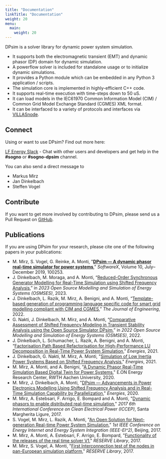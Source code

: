 ```yaml
---
title: "Documentation"
linkTitle: "Documentation"
weight: 20
menu:
  main:
    weight: 20
---
```


DPsim is a solver library for dynamic power system simulation.

- It supports both the electromagnetic transient (EMT) and dynamic phasor (DP) domain for dynamic simulation.
- A powerflow solver is included for standalone usage or to initialize dynamic simulations.
- It provides a Python module which can be embedded in any Python 3 application / scripts.
- The simulation core is implemented in highly-efficient C++ code.
- It supports real-time execution with time-steps down to 50 uS.
- It can load models in the IEC61970 Common Information Model (CIM) / Common Grid Model Exchange Standard (CGMES) XML format.
- It can be interfaced to a variety of protocols and interfaces via [VILLASnode](https://fein-aachen.org/projects/villas-node/).


## Connect

Using or want to use DPsim? Find out more here:

[LF Energy Slack](https://slack.lfenergy.org/) - Chat with other users and developers and get help in the **#sogno** or **#sogno-dpsim** channel.

You can also send a direct message to
- Markus Mirz
- Jan Dinkelbach
- Steffen Vogel


## Contribute

If you want to get more involved by contributing to DPsim, please send us a Pull Request on [GitHub](https://github.com/sogno-platform/dpsim).


## Publications

If you are using DPsim for your research, please cite one of the following papers in your publications:

- M. Mirz, S. Vogel, G. Reinke, A. Monti, "[**DPsim — A dynamic phasor real-time simulator for power systems**](https://www.sciencedirect.com/science/article/pii/S2352711018302760)," _SoftwareX_, Volume 10, July–December 2019, 100253.
- J. Dinkelbach, M. Moraga, and A. Monti, “[Reduced-Order Synchronous Generator Modelling for Real-Time Simulation using Shifted Frequency Analysis](https://ieeexplore.ieee.org/document/10089718),” in _2023 Open Source Modelling and Simulation of Energy Systems (OSMSES)_, 2023.
- J. Dinkelbach, L. Razik, M. Mirz, A. Benigni, and A. Monti, “[Template-based generation of programming language specific code for smart grid modelling compliant with CIM and CGMES](https://onlinelibrary.wiley.com/doi/abs/10.1049/tje2.12208),” _The Journal of Engineering_, 2022.
- G. Nakti, J. Dinkelbach, M. Mirz, and A. Monti, “[Comparative Assessment of Shifted Frequency Modeling in Transient Stability Analysis using the Open Source Simulator DPsim](https://ieeexplore.ieee.org/document/9769135),” in _2022 Open Source Modelling and Simulation of Energy Systems (OSMSES)_, 2022.
- J. Dinkelbach, L. Schumacher, L. Razik, A. Benigni, and A. Monti, “[Factorisation Path Based Refactorisation for High-Performance LU Decomposition in Real-Time Power System Simulation](https://www.mdpi.com/1996-1073/14/23/7989),” _Energies_, 2021.
- J. Dinkelbach, G. Nakti, M. Mirz, A. Monti, "[Simulation of Low Inertia Power Systems Based on Shifted Frequency Analysis](https://www.mdpi.com/1996-1073/14/7/1860)," _Energies_, 2021.
- M. Mirz, A. Monti, and A. Benigni, "[A Dynamic Phasor Real-Time Simulation Based Digital Twin for Power Systems](https://publications.rwth-aachen.de/record/804608/files/804608.pdf)," E.ON Energy Research Center, RWTH Aachen University, 2020.
- M. Mirz, J. Dinkelbach, A. Monti, "[DPsim — Advancements in Power Electronics Modelling Using Shifted Frequency Analysis and in Real-Time Simulation Capability by Parallelization](https://www.mdpi.com/1996-1073/13/15/3879)," _Energies_, 2020.
- M. Mirz, A. Estebsari, F. Arrigo, E. Bompard and A. Monti, "[Dynamic phasors to enable distributed real-time simulation](http://ieeexplore.ieee.org/document/8004805/)," _2017 6th International Conference on Clean Electrical Power (ICCEP)_, Santa Margherita Ligure, 2017.
- S. Vogel, M. Mirz, L. Razik, A. Monti, "[An Open Solution for Next-generation Real-time Power System Simulation](https://ieeexplore.ieee.org/document/8245739)," _1st IEEE Conference on Energy Internet and Energy System Integration (IEEE-EI^2)_, Beijing, 2017.
- M. Mirz, A. Monti, A. Estebsari, F. Arrigo, E. Bompard, "[Functionality of the releases of the real time solver V1](http://re-serve.eu/files/reserve/Content/Deliverables/D4.2.pdf)," _RESERVE Library_, 2017.
- M. Mirz, S. Vogel, A. Monti, "[First Interconnection test of the nodes in pan-European simulation platform](http://re-serve.eu/files/reserve/Content/Deliverables/D4.4.pdf)," _RESERVE Library_, 2017.
